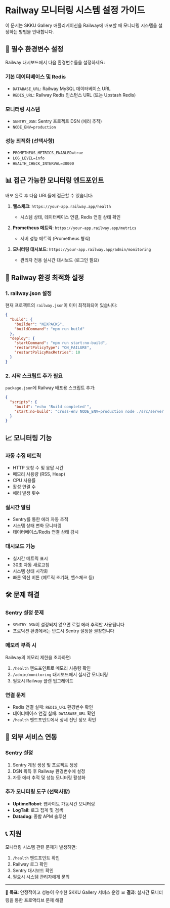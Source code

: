 # Railway 모니터링 시스템 설정 가이드

이 문서는 SKKU Gallery 애플리케이션을 Railway에 배포할 때 모니터링 시스템을 설정하는 방법을 안내합니다.

## 🚀 필수 환경변수 설정

Railway 대시보드에서 다음 환경변수들을 설정하세요:

### 기본 데이터베이스 및 Redis
- `DATABASE_URL`: Railway MySQL 데이터베이스 URL
- `REDIS_URL`: Railway Redis 인스턴스 URL (또는 Upstash Redis)

### 모니터링 시스템
- `SENTRY_DSN`: Sentry 프로젝트 DSN (에러 추적)
- `NODE_ENV=production`

### 성능 최적화 (선택사항)
- `PROMETHEUS_METRICS_ENABLED=true`
- `LOG_LEVEL=info`
- `HEALTH_CHECK_INTERVAL=30000`

## 📊 접근 가능한 모니터링 엔드포인트

배포 완료 후 다음 URL들에 접근할 수 있습니다:

1. **헬스체크**: `https://your-app.railway.app/health`
   - 시스템 상태, 데이터베이스 연결, Redis 연결 상태 확인

2. **Prometheus 메트릭**: `https://your-app.railway.app/metrics`
   - 서버 성능 메트릭 (Prometheus 형식)

3. **모니터링 대시보드**: `https://your-app.railway.app/admin/monitoring`
   - 관리자 전용 실시간 대시보드 (로그인 필요)

## 🔧 Railway 환경 최적화 설정

### 1. railway.json 설정
현재 프로젝트의 `railway.json`이 이미 최적화되어 있습니다:
```json
{
  "build": {
    "builder": "NIXPACKS",
    "buildCommand": "npm run build"
  },
  "deploy": {
    "startCommand": "npm run start:no-build",
    "restartPolicyType": "ON_FAILURE",
    "restartPolicyMaxRetries": 10
  }
}
```

### 2. 시작 스크립트 추가 필요
`package.json`에 Railway 배포용 스크립트 추가:

```json
{
  "scripts": {
    "build": "echo 'Build completed'",
    "start:no-build": "cross-env NODE_ENV=production node ./src/server.js"
  }
}
```

## 📈 모니터링 기능

### 자동 수집 메트릭
- HTTP 요청 수 및 응답 시간
- 메모리 사용량 (RSS, Heap)
- CPU 사용률
- 활성 연결 수
- 에러 발생 횟수

### 실시간 알림
- Sentry를 통한 에러 자동 추적
- 시스템 상태 변화 모니터링
- 데이터베이스/Redis 연결 상태 감시

### 대시보드 기능
- 실시간 메트릭 표시
- 30초 자동 새로고침
- 시스템 상태 시각화
- 빠른 액션 버튼 (메트릭 초기화, 헬스체크 등)

## 🛠️ 문제 해결

### Sentry 설정 문제
- `SENTRY_DSN`이 설정되지 않으면 로컬 에러 추적만 사용됩니다
- 프로덕션 환경에서는 반드시 Sentry 설정을 권장합니다

### 메모리 부족 시
Railway의 메모리 제한을 초과하면:
1. `/health` 엔드포인트로 메모리 사용량 확인
2. `/admin/monitoring` 대시보드에서 실시간 모니터링
3. 필요시 Railway 플랜 업그레이드

### 연결 문제
- Redis 연결 실패: `REDIS_URL` 환경변수 확인
- 데이터베이스 연결 실패: `DATABASE_URL` 확인
- `/health` 엔드포인트에서 상세 진단 정보 확인

## 🔗 외부 서비스 연동

### Sentry 설정
1. Sentry 계정 생성 및 프로젝트 생성
2. DSN 획득 후 Railway 환경변수에 설정
3. 자동 에러 추적 및 성능 모니터링 활성화

### 추가 모니터링 도구 (선택사항)
- **UptimeRobot**: 웹사이트 가동시간 모니터링
- **LogTail**: 로그 집계 및 검색
- **Datadog**: 종합 APM 솔루션

## 📞 지원

모니터링 시스템 관련 문제가 발생하면:
1. `/health` 엔드포인트 확인
2. Railway 로그 확인
3. Sentry 대시보드 확인
4. 필요시 시스템 관리자에게 문의

---

🎯 **목표**: 안정적이고 성능이 우수한 SKKU Gallery 서비스 운영
📊 **결과**: 실시간 모니터링을 통한 프로액티브 문제 해결
